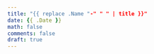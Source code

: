 ```yaml
---
title: "{{ replace .Name "-" " " | title }}"
date: {{ .Date }}
math: false
comments: false
draft: true
---
```


